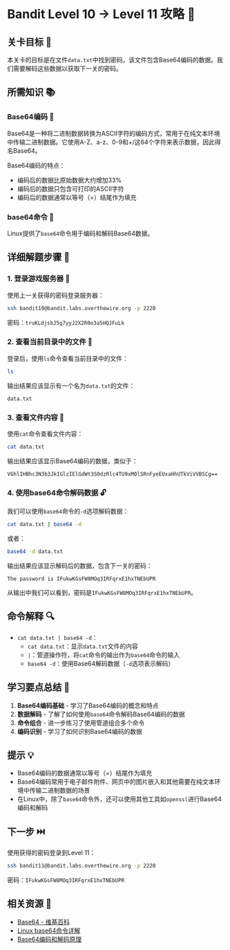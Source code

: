 # Bandit Level 10 → Level 11 攻略 🔐

## 关卡目标 🎯

本关卡的目标是在文件`data.txt`中找到密码，该文件包含Base64编码的数据。我们需要解码这些数据以获取下一关的密码。

## 所需知识 📚

### Base64编码 🔢

Base64是一种将二进制数据转换为ASCII字符的编码方式，常用于在纯文本环境中传输二进制数据。它使用A-Z、a-z、0-9和+/这64个字符来表示数据，因此得名Base64。

Base64编码的特点：
- 编码后的数据比原始数据大约增加33%
- 编码后的数据只包含可打印的ASCII字符
- 编码后的数据通常以等号（=）结尾作为填充

### base64命令 🔄

Linux提供了`base64`命令用于编码和解码Base64数据。

## 详细解题步骤 📝

### 1. 登录游戏服务器 🔐

使用上一关获得的密码登录服务器：

```bash
ssh bandit10@bandit.labs.overthewire.org -p 2220
```

密码：`truKLdjsbJ5g7yyJ2X2R0o3a5HQJFuLk`

### 2. 查看当前目录中的文件 👀

登录后，使用`ls`命令查看当前目录中的文件：

```bash
ls
```

输出结果应该显示有一个名为`data.txt`的文件：

```
data.txt
```

### 3. 查看文件内容 📄

使用`cat`命令查看文件内容：

```bash
cat data.txt
```

输出结果应该显示Base64编码的数据，类似于：

```
VGhlIHBhc3N3b3JkIGlzIElGdWt3S0dzRlc4TU9xM0lSRnFyeEUxaHhUTkViVVBSCg==
```

### 4. 使用base64命令解码数据 🔓

我们可以使用`base64`命令的`-d`选项解码数据：

```bash
cat data.txt | base64 -d
```

或者：

```bash
base64 -d data.txt
```

输出结果应该显示解码后的数据，包含下一关的密码：

```
The password is IFukwKGsFW8MOq3IRFqrxE1hxTNEbUPR
```

从输出中我们可以看到，密码是`IFukwKGsFW8MOq3IRFqrxE1hxTNEbUPR`。

## 命令解释 🔍

- `cat data.txt | base64 -d`：
  - `cat data.txt`：显示`data.txt`文件的内容
  - `|`：管道操作符，将`cat`命令的输出作为`base64`命令的输入
  - `base64 -d`：使用Base64解码数据（`-d`选项表示解码）

## 学习要点总结 📌

1. **Base64编码基础** - 学习了Base64编码的概念和特点
2. **数据解码** - 了解了如何使用`base64`命令解码Base64编码的数据
3. **命令组合** - 进一步练习了使用管道组合多个命令
4. **编码识别** - 学习了如何识别Base64编码的数据

## 提示 💡

- Base64编码的数据通常以等号（=）结尾作为填充
- Base64编码常用于电子邮件附件、网页中的图片嵌入和其他需要在纯文本环境中传输二进制数据的场景
- 在Linux中，除了`base64`命令外，还可以使用其他工具如`openssl`进行Base64编码和解码

## 下一步 ⏭️

使用获得的密码登录到Level 11：

```bash
ssh bandit11@bandit.labs.overthewire.org -p 2220
```

密码：`IFukwKGsFW8MOq3IRFqrxE1hxTNEbUPR`

## 相关资源 🔗

- [Base64 - 维基百科](./resource/level_11/Base64维基百科.md)
- [Linux base64命令详解](./resource/level_11/Linux_base64命令详解.md)
- [Base64编码和解码原理](./resource/level_11/Base64编码和解码原理.md)
